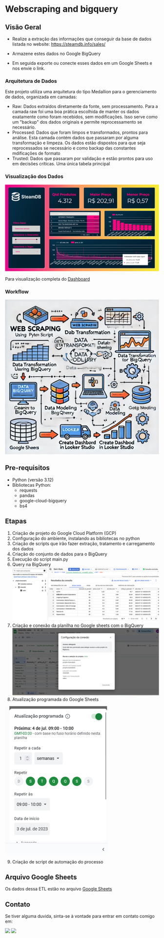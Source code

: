 # Webscraping and bigquery


## Visão Geral

* Realize a extração das informações que conseguir da base de dados listada no website: https://steamdb.info/sales/ 

* Armazene estes dados no Google BigQuery

* Em seguida exporte ou conecte esses dados em um Google Sheets e nos envie o link.

### Arquitetura de Dados

Este projeto utiliza uma arquitetura do tipo Medallion para o gerenciamento de dados, organizada em camadas:

* Raw: Dados extraídos diretamente da fonte, sem processamento.
  Para a camada raw foi uma boa prática escolhida de manter os dados exatamente como foram recebidos, sem modificações. Isso serve como um "backup" dos dados originais e permite reprocessamento se necessário.
* Processed: Dados que foram limpos e transformados, prontos para análise.
  Esta camada contém dados que passaram por alguma transformação e limpeza. Os dados estão dispostos para que seja reprocessados se necessário e como backap das constantes mdificações de formato 
* Trusted: Dados que passaram por validação e estão prontos para uso em decisões críticas.
  Uma única tabela principal


### Visualização dos Dados

![Dashboard](docs/img/dashboard-sales.png)

Para visualização completa do [Dashboard](https://lookerstudio.google.com/reporting/48ffd759-acd5-45ce-be7c-94536869e41f)


### Workflow

![Fluxograma](docs/img/fluxograma.png)


## Pre-requisitos

- Python (versão 3.12)
- Bibliotecas Python:
  - requests
  - pandas
  - google-cloud-bigquery
  - bs4

## Etapas 

1. Criação de projeto do Google Cloud Platform (GCP) 
2. Configuração do ambiente, instalando as bibliotecas no python
3. Criação de scripts que irão fazer extração, tratamento e carregamento dos dados
4. Criação do conjunto de dados para o BigQuery
5. Execução do script main.py
6. Query na BigQuery
![Query](docs/img/query.png)
7. Criação e conexão da planilha no Google sheets com o BigQuery
![Google Sheets](docs/img/google-sheets.png)
8. Atualização programada do Google Sheets

![Google Sheets Atualização](docs/img/sheets-atualizacao.png)

9. Criação de script de automação do processo


## Arquivo Google Sheets

Os dados dessa ETL estão no arquivo [Google Sheets](https://docs.google.com/spreadsheets/d/1siFjaCa92INpVe-cp2kr8vIAiNvs5thCLkI4VxBTjC8/edit?usp=sharing)

## Contato

Se tiver alguma duvida, sinta-se à vontade para entrar em contato comigo em: 

<div> 
  <a href = "mailto:nayyarabernardo@gmail.com"><img src="https://img.shields.io/badge/-Gmail-%23333?style=for-the-badge&logo=gmail&logoColor=white" target="_blank"></a>
  <a href="https://www.linkedin.com/in/nayyarabernardo" target="_blank"><img src="https://img.shields.io/badge/-LinkedIn-%230077B5?style=for-the-badge&logo=linkedin&logoColor=white" target="_blank"></a> 
  
</div>
